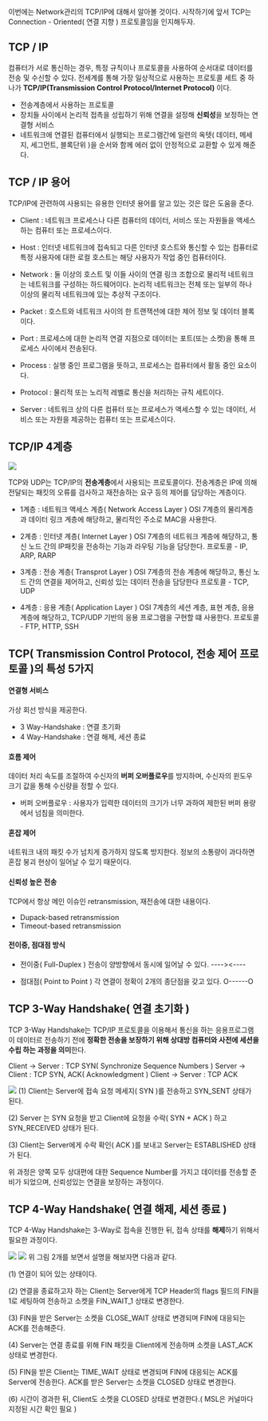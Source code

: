 이번에는 Network관리의 TCP/IP에 대해서 알아볼 것이다.
시작하기에 앞서 TCP는 Connection - Oriented( 연결 지향 ) 프로토콜임을 인지해두자.

## TCP / IP
컴퓨터가 서로 통신하는 경우, 특정 규칙이나 프로토콜을 사용하여 순서대로 데이터를 전송 및 수신할 수 있다.
전세계를 통해 가장 일상적으로 사용하는 프로토콜 세트 중 하나가 **TCP/IP(Transmission Control Protocol/Internet Protocol)** 이다.
- 전송계층에서 사용하는 프로토콜
- 장치들 사이에서 논리적 접촉을 성립하기 위해 연결을 설정해 **신뢰성**을 보정하는 연결형 서비스
- 네트워크에 연결된 컴퓨터에서 실행되는 프로그램간에 일련의 옥텟( 데이터, 메세지, 세그먼트, 블록단위 )을 순서와 함께 에러 없이 안정적으로 교환할 수 있게 해준다.

## TCP / IP 용어
TCP/IP에 관련하여 사용되는 유용한 인터넷 용어를 알고 있는 것은 많은 도움을 준다.

- Client : 네트워크 프로세스나 다른 컴퓨터의 데이터, 서비스 또는 자원들을 액세스하는 컴퓨터 또는 프로세스이다.

- Host : 인터넷 네트워크에 접속되고 다른 인터넷 호스트와 통신할 수 있는 컴퓨터로 특정 사용자에 대한 로컬 호스트는 해당 사용자가 작업 중인 컴퓨터이다.

- Network : 둘 이상의 호스트 및 이들 사이의 연결 링크 조합으로 물리적 네트워크는 네트워크를 구성하는 하드웨어이다.
논리적 네트워크는 전체 또는 일부의 하나 이상의 물리적 네트워크에 있는 추상적 구조이다.

- Packet : 호스트와 네트워크 사이의 한 트랜잭션에 대한 제어 정보 및 데이터 블록이다.

- Port : 프로세스에 대한 논리적 연결 지점으로 데이터는 포트(또는 소켓)을 통해 프로세스 사이에서 전송된다.

- Process : 실행 중인 프로그램을 뜻하고, 프로세스는 컴퓨터에서 활동 중인 요소이다.

- Protocol : 물리적 또는 노리적 레벨로 통신을 처리하는 규칙 세트이다.

- Server : 네트워크 상의 다른 컴퓨터 또는 프로세스가 액세스할 수 있는 데이터, 서비스 또는 자원을 제공하는 컴퓨터 또는 프로세스이다.

## TCP/IP 4계층
![](https://velog.velcdn.com/images/dymnam/post/25404458-91fc-4a63-9611-b917b90696ce/image.png)

TCP와 UDP는 TCP/IP의 **전송계층**에서 사용되는 프로토콜이다.
<span style=”color:indianred”>전송계층은 IP에 의해 전달되는 패킷의 오류를 검사하고 재전송하는 요구 등의 제어를 담당하는 계층</span>이다.

- 1계층 : 네트워크 액세스 계층( Network Access Layer )
OSI 7계층의 물리계층과 데이터 링크 계층에 해당하고, 물리적인 주소로 MAC을 사용한다.

- 2계층 : 인터넷 계층( Internet Layer )
OSI 7계층의 네트워크 계층에 해당하고, 통신 노드 간의 IP패킷을 전송하는 기능과 라우팅 기능을 담당한다.
프로토콜 - IP, ARP, RARP

- 3계층 : 전송 계층( Transprot Layer )
OSI 7계층의 전송 계층에 해당하고, 통신 노드 간의 연결을 제어하고, 신뢰성 있는 데이터 전송을 담당한다
프로토콜 - TCP, UDP

- 4계층 : 응용 계층( Application Layer )
OSI 7계층의 세션 계층, 표현 계층, 응용 계층에 해당하고, TCP/UDP 기반의 응용 프로그램을 구현할 떄 사용한다.
프로토콜 - FTP, HTTP, SSH

## TCP( Transmission Control Protocol, 전송 제어 프로토콜 )의 특성 5가지
#### 연결형 서비스
가상 회선 방식을 제공한다.
- 3 Way-Handshake : 연결 초기화
- 4 Way-Handshake : 연결 해제, 세션 종료

#### 흐름 제어
데이터 처리 속도를 조절하여 수신자의 **버퍼 오버플로우**를 방지하며, 수신자의 윈도우 크기 값을 통해 수신량을 정할 수 있다.
- 버퍼 오버플로우 : 사용자가 입력한 데이터의 크기가 너무 과하여 제한된 버퍼 용량에서 넘침을 의미한다.

#### 혼잡 제어
네트워크 내의 패킷 수가 넘치게 증가하지 않도록 방지한다. 정보의 소통량이 과다하면 혼잡 붕괴 현상이 일어날 수 있기 때문이다.

#### 신뢰성 높은 전송
TCP에서 항상 메인 이슈인 retransmission, 재전송에 대한 내용이다.
- Dupack-based retransmission
- Timeout-based retransmission

#### 전이중, 점대점 방식
- 전이중( Full-Duplex )
전송이 양방향에서 동시에 일어날 수 있다. ----><----

- 점대점( Point to Point )
각 연결이 정확이 2개의 종단점을 갖고 있다. O------O

## TCP 3-Way Handshake( 연결 초기화 )
TCP 3-Way Handshake는 TCP/IP 프로토콜을 이용해서 통신을 하는 응용프로그램이 데이터르 전송하기 전에 **정확한 전송을 보장하기 위해 상대방 컴퓨터와 사전에 세션을 수립
하는 과정을 의미**한다.

Client -> Server : TCP SYN( Synchronize Sequence Numbers )
Server -> Client : TCP SYN, ACK( Acknowledgment )
Client -> Server : TCP ACK

![](https://velog.velcdn.com/images/dymnam/post/3c30293b-a60b-496f-bb98-816a69a5a51a/image.png)
(1) Client는 Server에 접속 요청 메세지( SYN )를 전송하고 SYN_SENT 상태가 된다.

(2) Server 는 SYN 요청을 받고 Client에 요청을 수락( SYN + ACK ) 하고 SYN_RECEIVED 상태가 된다.

(3) Client는 Server에게 수락 확인( ACK )를 보내고 Server는 ESTABLISHED 상태가 된다.

위 과정은 양쪽 모두 상대편에 대한 Sequence Number를 가지고 데이터를 전송할 준비가 되었으며, 신뢰성있는 연결을 보장하는 과정이다.

## TCP 4-Way Handshake( 연결 해제, 세션 종료 )
TCP 4-Way Handshake는 3-Way로 접속을 진행한 뒤, 접속 상태를 **해제**하기 위해서 필요한 과정이다.

![](https://velog.velcdn.com/images/dymnam/post/30a1d0b2-b20f-43b4-b852-1121f4834188/image.png)
![](https://velog.velcdn.com/images/dymnam/post/75ecb69b-0d35-4f03-b5ec-d776c11b159a/image.png)
위 그림 2개를 보면서 설명을 해보자면 다음과 같다.

(1) 연결이 되어 있는 상태이다.

(2) 연결을 종료하고자 하는 Client는 Server에게 TCP Header의 flags 필드의 FIN을 1로 세팅하여 전송하고 소켓을 FIN_WAIT_1 상태로 변경한다.

(3) FIN을 받은 Server는 소켓을 CLOSE_WAIT 상태로 변경되며 FIN에 대응되는 ACK를 전송해준다.

(4) Server는 연결 종료를 위해 FIN 패킷을 Client에게 전송하며 소켓을 LAST_ACK 상태로 변경한다.

(5) FIN을 받은 Client는 TIME_WAIT 상태로 변경되며 FIN에 대응되는 ACK를 Server에 전송한다.
ACK를 받은 Server는 소켓을 CLOSED 상태로 변경한다.

(6) 시간이 경과한 뒤, Client도 소켓을 CLOSED 상태로 변경한다.( MSL은 커널마다 지정된 시간 확인 필요 )
